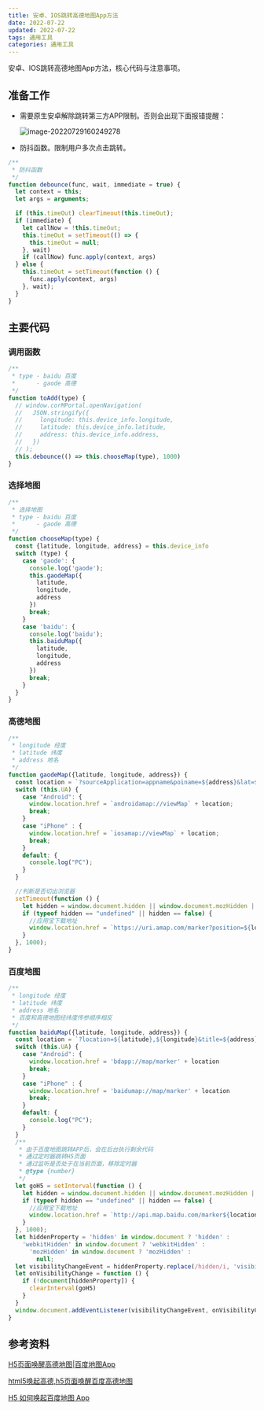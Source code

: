 ```yaml
---
title: 安卓、IOS跳转高德地图App方法
date: 2022-07-22
updated: 2022-07-22
tags: 通用工具
categories: 通用工具
---
```

安卓、IOS跳转高德地图App方法，核心代码与注意事项。
<!-- more -->
## 准备工作

- 需要原生安卓解除跳转第三方APP限制。否则会出现下面报错提醒：

  ![image-20220729160249278](image-20220729160249278.png)

- 防抖函数。限制用户多次点击跳转。

```js
/**
 * 防抖函数
 */
function debounce(func, wait, immediate = true) {
  let context = this;
  let args = arguments;

  if (this.timeOut) clearTimeout(this.timeOut);
  if (immediate) {
    let callNow = !this.timeOut;
    this.timeOut = setTimeout(() => {
      this.timeOut = null;
    }, wait)
    if (callNow) func.apply(context, args)
  } else {
    this.timeOut = setTimeout(function () {
      func.apply(context, args)
    }, wait);
  }
}
```

## 主要代码

### 调用函数

```js
/**
 * type - baidu 百度
 *      - gaode 高德
 */
function toAdd(type) {
  // window.corMPortal.openNavigation(
  //   JSON.stringify({
  //     longitude: this.device_info.longitude,
  //     latitude: this.device_info.latitude,
  //     address: this.device_info.address,
  //   })
  // );
  this.debounce(() => this.chooseMap(type), 1000)
}
```

### 选择地图

```js
/**
 * 选择地图
 * type - baidu 百度
 *      - gaode 高德
 */
function chooseMap(type) {
  const {latitude, longitude, address} = this.device_info
  switch (type) {
    case 'gaode': {
      console.log('gaode');
      this.gaodeMap({
        latitude,
        longitude,
        address
      })
      break;
    }
    case 'baidu': {
      console.log('baidu');
      this.baiduMap({
        latitude,
        longitude,
        address
      })
      break;
    }
  }
}
```

### 高德地图

```js
/**
 * longitude 经度
 * latitude 纬度
 * address 地名
 */
function gaodeMap({latitude, longitude, address}) {
  const location = `?sourceApplication=appname&poiname=${address}&lat=${latitude}&lon=${longitude}&dev=0`
  switch (this.UA) {
    case "Android": {
      window.location.href = `androidamap://viewMap` + location;
      break;
    }
    case "iPhone" : {
      window.location.href = `iosamap://viewMap` + location;
      break;
    }
    default: {
      console.log("PC");
    }
  }

  //判断是否切出浏览器
  setTimeout(function () {
    let hidden = window.document.hidden || window.document.mozHidden || window.document.msHidden || window.document.webkitHidden
    if (typeof hidden == "undefined" || hidden == false) {
      //应用宝下载地址
      window.location.href = `https://uri.amap.com/marker?position=${longitude},${latitude}`;
    }
  }, 1000);
}
```

### 百度地图

```js
/**
 * longitude 经度
 * latitude 纬度
 * address 地名
 * 百度和高德地图经纬度传参顺序相反
 */
function baiduMap({latitude, longitude, address}) {
  const location = `?location=${latitude},${longitude}&title=${address}&content=${address}&src=linjiyun`
  switch (this.UA) {
    case "Android": {
      window.location.href = 'bdapp://map/marker' + location
      break;
    }
    case "iPhone" : {
      window.location.href = 'baidumap://map/marker' + location
      break;
    }
    default: {
      console.log("PC");
    }
  }
  /**
   * 由于百度地图跳转APP后，会在后台执行剩余代码
   * 通过定时器跳转H5页面
   * 通过监听是否处于在当前页面，移除定时器
   * @type {number}
   */
  let goH5 = setInterval(function () {
    let hidden = window.document.hidden || window.document.mozHidden || window.document.msHidden || window.document.webkitHidden
    if (typeof hidden == "undefined" || hidden == false) {
      //应用宝下载地址
      window.location.href = `http://api.map.baidu.com/marker${location}&output=html`;
    }
  }, 1000);
  let hiddenProperty = 'hidden' in window.document ? 'hidden' :
    'webkitHidden' in window.document ? 'webkitHidden' :
      'mozHidden' in window.document ? 'mozHidden' :
        null;
  let visibilityChangeEvent = hiddenProperty.replace(/hidden/i, 'visibilitychange');
  let onVisibilityChange = function () {
    if (!document[hiddenProperty]) {
      clearInterval(goH5)
    }
  }
  window.document.addEventListener(visibilityChangeEvent, onVisibilityChange);
}
```

## 参考资料

[H5页面唤醒高德地图|百度地图App](https://blog.csdn.net/weixin_40224916/article/details/105268120)

[html5唤起高德,h5页面唤醒百度高德地图](https://blog.csdn.net/weixin_39609071/article/details/118272736)

[H5 如何唤起百度地图 App](https://blog.csdn.net/weixin_34186128/article/details/88679326?utm_medium=distribute.pc_relevant.none-task-blog-2~default~CTRLIST~default-4.no_search_link&depth_1-utm_source=distribute.pc_relevant.none-task-blog-2~default~CTRLIST~default-4.no_search_link)
